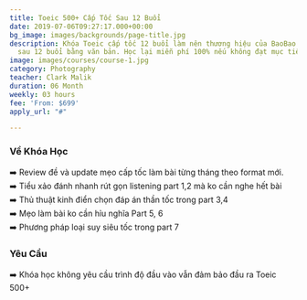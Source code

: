```yaml
---
title: Toeic 500+ Cấp Tốc Sau 12 Buổi
date: 2019-07-06T09:27:17.000+00:00
bg_image: images/backgrounds/page-title.jpg
description: Khóa Toeic cấp tốc 12 buổi làm nên thương hiệu của BaoBao. Cam kết 500+
  sau 12 buổi bằng văn bản. Học lại miễn phí 100% nếu không đạt mục tiêu
image: images/courses/course-1.jpg
category: Photography
teacher: Clark Malik
duration: 06 Month
weekly: 03 hours
fee: 'From: $699'
apply_url: "#"

---
```

### Về Khóa Học

➡️ Review đề và update mẹo cấp tốc làm bài từng tháng theo format mới.  
➡️ Tiểu xảo đánh nhanh rút gọn listening part 1,2 mà ko cần nghe hết bài  
➡️ Thủ thuật kinh điển chọn đáp án thần tốc trong part 3,4  
➡️ Mẹo làm bài ko cần hỉu nghĩa Part 5, 6  
➡️ Phương pháp loại suy siêu tốc trong part 7</p>

### Yêu Cầu

➡️ Khóa học không yêu cầu trình độ đầu vào vẫn đảm bảo đầu ra Toeic 500+
